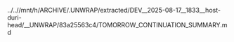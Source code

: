 ../..//mnt/h/ARCHIVE/.UNWRAP/extracted/DEV__2025-08-17__1833__host-duri-head/__UNWRAP/83a25563c4/TOMORROW_CONTINUATION_SUMMARY.md
